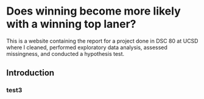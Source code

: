 # Does winning become more likely with a winning top laner?

This is a website containing the report for a project done in DSC 80 at UCSD 
where I cleaned, performed exploratory data analysis, assessed missingness, and
conducted a hypothesis test.

## Introduction

### test3